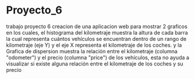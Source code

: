 # Proyecto_6
trabajo proyecto 6
creacion de una aplicacion web para mostrar 2 graficos
en los cuales, el histograma del kilometraje muestra la altura de cada barra la cual representa cuántos vehículos se encuentran dentro de un rango de kilometraje (eje Y) y el eje X representa el kilometraje de los coches.
y la Grafica de dispersion muestra la relación entre el kilometraje (columna "odometer") y el precio (columna "price") de los vehículos, esta no ayuda a visualizar si existe alguna relación entre el kilometraje de los coches y su precio